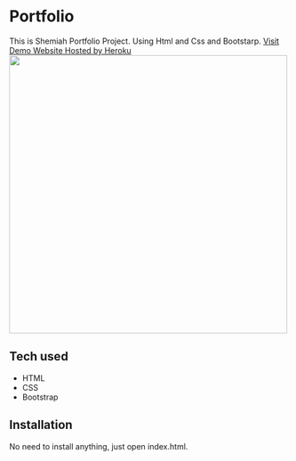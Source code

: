 # Portfolio
This is Shemiah Portfolio Project. Using Html and Css and Bootstarp.
[Visit Demo Website Hosted by Heroku](https://shemiah-portfolio.herokuapp.com/#projec)
<img src="https://user-images.githubusercontent.com/96540814/152227256-abfffdd5-573b-424d-88f1-277b400cde06.png" width="500">
## Tech used
* HTML
* CSS
* Bootstrap
## Installation
No need to install anything, just open index.html.
